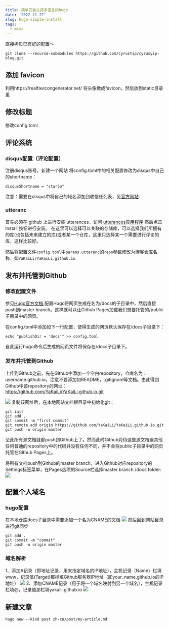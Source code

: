 ```yaml
---
title: 简单安装支持多语言的hugo
date: '2022-11-27'
slug: hugo-simple-install
tags:
  - misc
---
```

直接拷贝已有好的配置～

```
git clone --recurse-submodules https://github.com/CyrusYip/cyrusyip-blog.git
```
## 添加 favicon
利用https://realfavicongenerator.net/ 将头像做成favicon，然后放到static目录里
## 修改标题
修改config.toml
## 评论系统
### disqus配置（评论配置）

注册disqus账号，新建一个网站
将config.toml中的相关配置修改为disqus中自己的shortname：
```
disqusShortname = "star5o"
```
注意：需要在disqus中将自己的域名添加到收信任列表，见[官方网站](https://help.disqus.com/en/articles/1717206-how-to-use-trusted-domains)

### utteranc
首先必须在 github 上进行安装 utterances，访问 [utterances应用程序](https://github.com/apps/utterances) 然后点击 Install 按钮进行安装。
在这里可以选择可以关联的存储库，可以选择我们所拥有的库(也包括未来建立的库)或者某一个仓库，这里只选择某一个需要进行评论的库，这样比较好。

然后将配置文件`config.toml`中`params.utteranc`的`repo`参数修改为博客仓库名称，如`YaKaiLi/YaKaiLi.github.io`

## 发布并托管到Github
### 修改配置文件
参见[Hugo官方文档](https://gohugo.io/hosting-and-deployment/hosting-on-github/),配置Hugo将网页生成在名为/docs的子目录中，然后直接push到master branch。这样就可以让Github Pages加载我们想要托管的/public子目录中的网页。

在config.toml中添加如下一行配置，使得生成的网页默认保存在/docs子目录下：
```
echo "publishDir = 'docs'" >> config.toml
```
自此运行hugo命令后生成的网页文件将保存在/docs子目录下。
### 发布并托管到Github
上传到Github之前，先在Github中添加一个空白repository，仓库名为：username.github.io，注意不要添加如README，.gitignore等文档。由此得到Github中该repository的网址：https://github.com/YaKaiLi/YaKaiLi.github.io.git

![](https://blog-oss-1252232218.cos.ap-beijing.myqcloud.com/%E6%88%AA%E5%B1%8F2022-11-25%2022.11.58.png)
复制该网址后，在本地网站文档根目录中初始化git：

```
git init
git add .
git commit -m "first commit"
git remote add origin https://github.com/YaKaiLi/YaKaiLi.github.io.git
git push -u origin master
```

至此所有源文档就都push到Github上了。然而此时Github对待这些源文档跟其他任何普通的repository中的代码并没有任何不同，并不会将public子目录中的网页托管在Github Pages上。

将所有文档push到Github的master branch，进入Github对应repository的Settings标签菜单，在Pages选项的Source栏选择master branch /docs folder:
![](https://blog-oss-1252232218.cos.ap-beijing.myqcloud.com/%E6%88%AA%E5%B1%8F2022-11-25%2022.29.36.png)




## 配置个人域名

### hugo配置
在本地仓库docs子目录中需要添加一个名为CNAME的文档
![](https://blog-oss-1252232218.cos.ap-beijing.myqcloud.com/fix-dir/TemporaryItems/NSIRD_screencaptureui_gpHTEu/2022/11/25/22-53-41-61d7aee7cdd4839e45edeae9bac52ae4-ef8ceb.png)
然后回到网站目录进行git同步
```
git add .
git commit -m "commit"
git push -u origin master
```

### 域名解析
1、添加A记录（即地址记录，用来指定域名的IP地址），主机记录（Name）栏填www，记录值(Target)那栏填Github服务器IP地址（即your_name.github.io的IP地址）
![](https://blog-oss-1252232218.cos.ap-beijing.myqcloud.com/fix-dir/TemporaryItems/NSIRD_screencaptureui_ikHhPb/2022/11/25/22-56-43-d6d5169f3a39225b581fad8452028ed2-552c42.png)
2、添加CNAME记录（用于将一个域名映射到另一个域名），主机记录栏填@，记录值那栏填yakaili.github.io
![](https://blog-oss-1252232218.cos.ap-beijing.myqcloud.com/fix-dir/TemporaryItems/NSIRD_screencaptureui_Mi97Kd/2022/11/25/22-59-06-e34743664fae9b43c3fafadb22862b15-515bf5.png)


## 新建文章
```
hugo new --kind post zh-cn/post/my-article.md
```